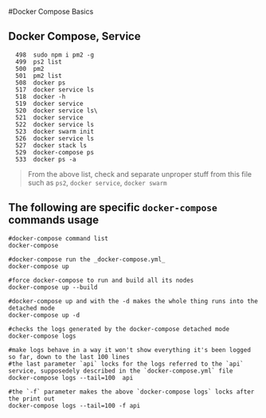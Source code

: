 #Docker Compose Basics

## Docker Compose, Service

```
  498  sudo npm i pm2 -g
  499  ps2 list
  500  pm2
  501  pm2 list
  508  docker ps
  517  docker service ls
  518  docker -h
  519  docker service
  520  docker service ls\
  521  docker service
  522  docker service ls
  523  docker swarm init
  526  docker service ls
  527  docker stack ls
  529  docker-compose ps
  533  docker ps -a
```
> From the above list, check and separate unproper stuff from this file such as `ps2`, `docker service`, `docker swarm`


## The following are specific `docker-compose` commands usage
```
#docker-compose command list
docker-compose

#docker-compose run the _docker-compose.yml_
docker-compose up

#force docker-compose to run and build all its nodes
docker-compose up --build

#docker-compose up and with the -d makes the whole thing runs into the detached mode
docker-compose up -d 

#checks the logs generated by the docker-compose detached mode
docker-compose logs

#make logs behave in a way it won't show everything it's been logged so far, down to the last 100 lines
#the last parameter `api` locks for the logs referred to the `api` service, supposedely described in the `docker-compose.yml` file
docker-compose logs --tail=100  api

#the `-f` parameter makes the above `docker-compose logs` locks after the print out
docker-compose logs --tail=100 -f api
```  

